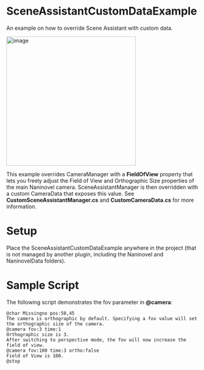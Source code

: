 # SceneAssistantCustomDataExample
An example on how to override Scene Assistant with custom data.

<img width="340" alt="image" src="https://github.com/idaocracy/SceneAssistantCustomDataExample/assets/77254066/7ad5e571-7bf2-4903-b1e7-5403d43d2928">


This example overrides CameraManager with a **FieldOfView** property that lets you freely adjust the Field of View and Orthographic Size properties of the main Naninovel camera. SceneAssistantManager is then overridden with a custom CameraData that exposes this value. See **CustomSceneAssistantManager.cs** and **CustomCameraData.cs** for more information. 
# Setup
Place the SceneAssistantCustomDataExample anywhere in the project (that is not managed by another plugin, including the Naninovel and NaninovelData folders).

# Sample Script

The following script demonstrates the fov parameter in **@camera**:

```
@char Missingno pos:50,45
The camera is orthographic by default. Specifying a fov value will set the orthographic size of the camera. 
@camera fov:3 time:1
Orthographic size is 3.
After switching to perspective mode, the fov will now increase the field of view.
@camera fov:100 time:3 ortho:false
Field of View is 100.
@stop
```
